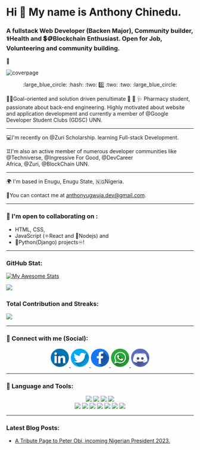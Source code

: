 # Hi 👋  My name is Anthony Chinedu.

### A fullstack Web Developer (Backen Major), Community builder,    :medical_symbol:Health and :heavy_dollar_sign::coin:Blockchain Enthusiast. Open for Job, Volunteering and community building.
📌

![coverpage](https://raw.githubusercontent.com/Tony-smile/portfolio/master/images/twittercoverpage.png "coverpage")

<p align="center">:large_blue_circle:   :hash:  :two:  0️⃣   :two: :two: :large_blue_circle: </p>

<!--
**Tony-smile/Tony-smile** is a ✨ _special_ ✨ repository because its `README.md` (this file) appears on your GitHub profile.

Here are some ideas to get you started:

- 🔭 I’m currently working on ...
- 🌱 I’m currently learning ...
- 👯 I’m looking to collaborate on ...
- 🤔 I’m looking for help with ...
- 💬 Ask me about ...
- 📫 How to reach me: ...
- 😄 Pronouns: ...
- ⚡ Fun fact: ...
-->
:dart::traffic_light:Goal-oriented and solution driven penultimate 💊 💉  :stethoscope: Pharmacy student, passionate about back-end engineering. Highly motivated about website and application development and currently a member of @Google Developer Student Clubs (GDSC) UNN.
***
 💻I'm  recently on @Zuri Scholarship. learning Full-stack Development.

 :gemini:I'm also an active member of numerous developer communities like @Techniverse, @Ingressive For Good, @DevCareer Africa, @Zuri, @BlockChain UNN.
***
🌍 I'm based in Enugu, Enugu State,     :nigeria:Nigeria.

📧You can contact me at anthonyugwuja.dev@gmail.com.
***
### :handshake: I'm open to collaborating on :
* HTML, CSS, 
* JavaScript (:atom_symbol:React and :blue_heart:Nodejs) and 
* :yellow_heart:Python(Django) projects:infinity:!
***
### GitHub Stat:
<p align="center">

[![My Awesome Stats](https://awesome-github-stats.azurewebsites.net/user-stats/Tony-smile?cardType=github&theme=react&Border=DDDDDD)](https://git.io/awesome-stats-card)

<img src="https://github-readme-stats.vercel.app/api/top-langs?username=Tony-smile&layout=compact"/>

### Total Contribution and Streaks:
<img src="https://github-readme-streak-stats.herokuapp.com/?user=Tony-smile"/>
<p>

***
### 🤝 Connect with me (Social):
<p align="center">
<a href="https://www.linkedin.com/in/tonysmile">
    <img height="50" src="https://raw.githubusercontent.com/Tony-smile/images-icons/master/icons/linkedin.png"/>
</a>
<a href="https://mobile.twitter.com/Tonysmile_1/">
    <img height="50" src="https://raw.githubusercontent.com/Tony-smile/images-icons/master/icons/twitter.png"/>
</a>
<a href="https://m.facebook.com/ugwujaprincearthurtony">
    <img height="50" src="https://raw.githubusercontent.com/Tony-smile/images-icons/master/icons/facebook.png"/>
</a>
<a href="https://bit.ly/3wk4VBh">
    <img height="50" src="https://raw.githubusercontent.com/Tony-smile/images-icons/master/icons/whatsapp.png"/>
</a>
<a href="www.discordapp.com/users/841057700413702164">
    <img height="50" src="https://raw.githubusercontent.com/Tony-smile/images-icons/master/icons/discord.png"/>
</a>
<p>

***
### 🧰 Language and Tools:
<p align="center">
<code><img width="20%" src="https://www.vectorlogo.zone/logos/python/python-ar21.svg"></code>
<code><img width="20%" src="https://www.vectorlogo.zone/logos/nodejs/nodejs-ar21.svg"></code>
<code><img width="20%" src="https://www.vectorlogo.zone/logos/w3_html5/w3_html5-ar21.svg"></code>
<code><img width="20%" src="https://www.vectorlogo.zone/logos/w3_css/w3_css-ar21.svg"></code>
<br />
<code><img width="20%" src="https://www.vectorlogo.zone/logos/reactjs/reactjs-ar21.svg"></code>
<code><img width="20%" src="https://www.vectorlogo.zone/logos/xregexp/xregexp-ar21.svg"></code>
<code><img width="20%" src="https://www.vectorlogo.zone/logos/github/github-ar21.svg"></code>
<code><img width="20%" src="https://www.vectorlogo.zone/logos/djangoproject/djangoproject-ar21.svg"></code>
<code><img width="20%" src="https://www.vectorlogo.zone/logos/javascript/javascript-ar21.svg"></code>
<code><img width="20%" src="https://www.vectorlogo.zone/logos/mongodb/mongodb-ar21.svg"></code>
<code><img width="20%" src="https://www.vectorlogo.zone/logos/mysql/mysql-ar21.svg"></code>
<p>

***
### Latest Blog Posts:
* [A Tribute Page to Peter Obi, incoming Nigerian President 2023.](https://tony-smile.github.io/tributepeterobi/)